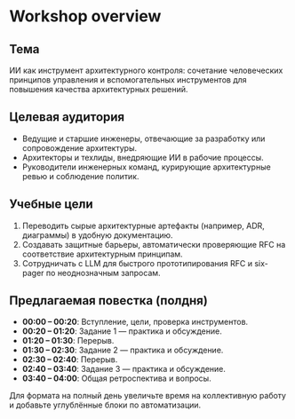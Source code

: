 # Workshop overview

## Тема
ИИ как инструмент архитектурного контроля: сочетание человеческих принципов управления и вспомогательных инструментов для повышения качества архитектурных решений.

## Целевая аудитория
- Ведущие и старшие инженеры, отвечающие за разработку или сопровождение архитектуры.
- Архитекторы и техлиды, внедряющие ИИ в рабочие процессы.
- Руководители инженерных команд, курирующие архитектурные ревью и соблюдение политик.

## Учебные цели
1. Переводить сырые архитектурные артефакты (например, ADR, диаграммы) в удобную документацию.
2. Создавать защитные барьеры, автоматически проверяющие RFC на соответствие архитектурным принципам.
3. Сотрудничать с LLM для быстрого прототипирования RFC и six-pager по неоднозначным запросам.

## Предлагаемая повестка (полдня)
- **00:00 – 00:20**: Вступление, цели, проверка инструментов.
- **00:20 – 01:20**: Задание 1 — практика и обсуждение.
- **01:20 – 01:30**: Перерыв.
- **01:30 – 02:30**: Задание 2 — практика и обсуждение.
- **02:30 – 02:40**: Перерыв.
- **02:40 – 03:40**: Задание 3 — практика и обсуждение.
- **03:40 – 04:00**: Общая ретроспектива и вопросы.

Для формата на полный день увеличьте время на коллективную работу и добавьте углублённые блоки по автоматизации.
